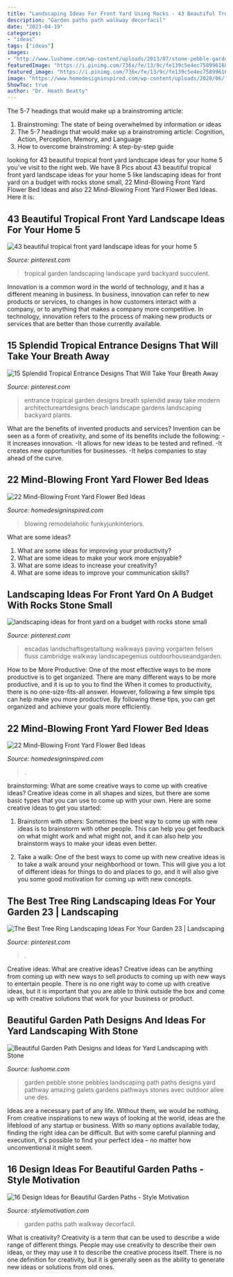 ```yaml
---
title: "Landscaping Ideas For Front Yard Using Rocks - 43 Beautiful Tropical Front Yard Landscape Ideas For Your Home 5"
description: "Garden paths path walkway decorfacil"
date: "2023-04-19"
categories:
- "ideas"
tags: ["ideas"]
images:
- "http://www.lushome.com/wp-content/uploads/2013/07/stone-pebble-garden-paths-landscaping-ideas-14.jpg"
featuredImage: "https://i.pinimg.com/736x/fe/13/9c/fe139c5e4ec7589961681ac275ed1812.jpg"
featured_image: "https://i.pinimg.com/736x/fe/13/9c/fe139c5e4ec7589961681ac275ed1812.jpg"
image: "https://www.homedesigninspired.com/wp-content/uploads/2020/06/front-house-flower-bed-ideas-17.jpg"
ShowToc: true
author: "Dr. Heath Beatty"
---
```



The 5-7 headings that would make up a brainstroming article:
1. Brainstroming: The state of being overwhelmed by information or ideas
2. The 5-7 headings that would make up a brainstroming article: Cognition, Action, Perception, Memory, and Language
3. How to overcome brainstroming: A step-by-step guide

	

		
looking for 43 beautiful tropical front yard landscape ideas for your home 5 you've visit to the right web. We have 8 Pics about 43 beautiful tropical front yard landscape ideas for your home 5 like landscaping ideas for front yard on a budget with rocks stone small, 22 Mind-Blowing Front Yard Flower Bed Ideas and also 22 Mind-Blowing Front Yard Flower Bed Ideas. Here it is:
		
    
## 43 Beautiful Tropical Front Yard Landscape Ideas For Your Home 5

<img loading=lazy src="https://i.pinimg.com/736x/bc/7d/ca/bc7dca732c2e6e957da0a8ac35e641d9.jpg" onerror="this.onerror=null;this.src='https://tse2.mm.bing.net/th?id=OIP.dk_XbX_x40dFmZBlGAyJGQHaNK&amp;pid=15.1';" alt="43 beautiful tropical front yard landscape ideas for your home 5">

_Source: pinterest.com_

>tropical garden landscaping landscape yard backyard succulent. 

	

Innovation is a common word in the world of technology, and it has a different meaning in business. In business, innovation can refer to new products or services, to changes in how customers interact with a company, or to anything that makes a company more competitive. In technology, innovation refers to the process of making new products or services that are better than those currently available.

    
## 15 Splendid Tropical Entrance Designs That Will Take Your Breath Away

<img loading=lazy src="https://i.pinimg.com/736x/6d/fe/aa/6dfeaa4e02fd9432b407aa9178da174c.jpg" onerror="this.onerror=null;this.src='https://tse2.mm.bing.net/th?id=OIP.gOdjSZG1kC0Fwptk1l7a0AHaLH&amp;pid=15.1';" alt="15 Splendid Tropical Entrance Designs That Will Take Your Breath Away">

_Source: pinterest.com_

>entrance tropical garden designs breath splendid away take modern architectureartdesigns beach landscape gardens landscaping backyard plants. 

	

What are the benefits of invented products and services?
Invention can be seen as a form of creativity, and some of its benefits include the following: 
-It increases innovation. 
-It allows for new ideas to be tested and refined. 
-It creates new opportunities for businesses. 
-It helps companies to stay ahead of the curve.

    
## 22 Mind-Blowing Front Yard Flower Bed Ideas

<img loading=lazy src="https://www.homedesigninspired.com/wp-content/uploads/2020/06/front-house-flower-bed-ideas-7-2.jpg" onerror="this.onerror=null;this.src='https://tse4.mm.bing.net/th?id=OIP.ERjbC4HAZuqRaT0bIOqfkgHaLE&amp;pid=15.1';" alt="22 Mind-Blowing Front Yard Flower Bed Ideas">

_Source: homedesigninspired.com_

>blowing remodelaholic funkyjunkinteriors. 

	

What are some ideas?
1. What are some ideas for improving your productivity?
2. What are some ideas to make your work more enjoyable?
3. What are some ideas to increase your creativity?
4. What are some ideas to improve your communication skills?

    
## Landscaping Ideas For Front Yard On A Budget With Rocks Stone Small

<img loading=lazy src="https://i.pinimg.com/736x/fe/13/9c/fe139c5e4ec7589961681ac275ed1812.jpg" onerror="this.onerror=null;this.src='https://tse1.mm.bing.net/th?id=OIP.RslCC4cBHCgvZQkpx0KGQQHaND&amp;pid=15.1';" alt="landscaping ideas for front yard on a budget with rocks stone small">

_Source: pinterest.com_

>escadas landschaftsgestaltung walkways paving vorgarten felsen fluss cambridge walkway landscapegenius outdoorhouseandgarden. 

	

How to be More Productive: One of the most effective ways to be more productive is to get organized. There are many different ways to be more productive, and it is up to you to find the
When it comes to productivity, there is no one-size-fits-all answer. However, following a few simple tips can help make you more productive. By following these tips, you can get organized and achieve your goals more efficiently.

    
## 22 Mind-Blowing Front Yard Flower Bed Ideas

<img loading=lazy src="https://www.homedesigninspired.com/wp-content/uploads/2020/06/front-house-flower-bed-ideas-17.jpg" onerror="this.onerror=null;this.src='https://tse1.mm.bing.net/th?id=OIP.fkdp0ZwlG180QxECqynkQQHaLG&amp;pid=15.1';" alt="22 Mind-Blowing Front Yard Flower Bed Ideas">

_Source: homedesigninspired.com_

>. 

	

brainstorming: What are some creative ways to come up with creative ideas?
Creative ideas come in all shapes and sizes, but there are some basic types that you can use to come up with your own. Here are some creative ideas to get you started:
1. Brainstorm with others: Sometimes the best way to come up with new ideas is to brainstorm with other people. This can help you get feedback on what might work and what might not, and it can also help you brainstorm ways to make your ideas even better.

2. Take a walk: One of the best ways to come up with new creative ideas is to take a walk around your neighborhood or town. This will give you a lot of different ideas for things to do and places to go, and it will also give you some good motivation for coming up with new concepts.


    
## The Best Tree Ring Landscaping Ideas For Your Garden 23 | Landscaping

<img loading=lazy src="https://i.pinimg.com/736x/bc/9f/8d/bc9f8df576668bd40cfd1df46f6ad39f.jpg" onerror="this.onerror=null;this.src='https://tse3.mm.bing.net/th?id=OIP.CJqnPeb-T6z1bfafNVusWQHaKQ&amp;pid=15.1';" alt="The Best Tree Ring Landscaping Ideas For Your Garden 23 | Landscaping">

_Source: pinterest.com_

>. 

	

Creative ideas: What are creative ideas?
Creative ideas can be anything from coming up with new ways to sell products to coming up with new ways to entertain people. There is no one right way to come up with creative ideas, but it is important that you are able to think outside the box and come up with creative solutions that work for your business or product.

    
## Beautiful Garden Path Designs And Ideas For Yard Landscaping With Stone

<img loading=lazy src="http://www.lushome.com/wp-content/uploads/2013/07/stone-pebble-garden-paths-landscaping-ideas-14.jpg" onerror="this.onerror=null;this.src='https://tse2.mm.bing.net/th?id=OIP.3TdWTh9_B9Now2w7nB1mZAHaJ7&amp;pid=15.1';" alt="Beautiful Garden Path Designs and Ideas for Yard Landscaping with Stone">

_Source: lushome.com_

>garden pebble stone pebbles landscaping path paths designs yard pathway amazing galets gardens pathways stones avec outdoor allee une des. 

	

Ideas are a necessary part of any life. Without them, we would be nothing. From creative inspirations to new ways of looking at the world, ideas are the lifeblood of any startup or business. With so many options available today, finding the right idea can be difficult. But with some careful planning and execution, it's possible to find your perfect idea – no matter how unconventional it might seem.

    
## 16 Design Ideas For Beautiful Garden Paths - Style Motivation

<img loading=lazy src="https://cdn.homebnc.com/homeimg/2017/03/03-garden-path-walkway-ideas-homebnc.jpg" onerror="this.onerror=null;this.src='https://tse2.mm.bing.net/th?id=OIP.g9TboAADUzNH7oQNolEiZAHaLI&amp;pid=15.1';" alt="16 Design Ideas for Beautiful Garden Paths - Style Motivation">

_Source: stylemotivation.com_

>garden paths path walkway decorfacil. 

	

What is creativity?
Creativity is a term that can be used to describe a wide range of different things. People may use creativity to describe their own ideas, or they may use it to describe the creative process itself. There is no one definition for creativity, but it is generally seen as the ability to generate new ideas or solutions from old ones.

